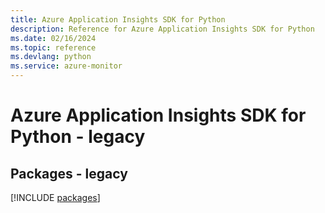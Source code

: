 ```yaml
---
title: Azure Application Insights SDK for Python
description: Reference for Azure Application Insights SDK for Python
ms.date: 02/16/2024
ms.topic: reference
ms.devlang: python
ms.service: azure-monitor
---
```

# Azure Application Insights SDK for Python - legacy
## Packages - legacy
[!INCLUDE [packages](application-insights-index.md)]
